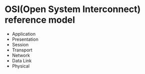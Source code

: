 # OSI(Open System Interconnect) reference model

- Application
- Presentation
- Session 
- Transport
- Network
- Data Link
- Physical
